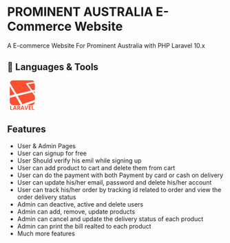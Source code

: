 # PROMINENT AUSTRALIA E-Commerce Website
A E-commerce Website For Prominent Australia with PHP Laravel 10.x
## 🧰 Languages & Tools

<img src="https://github.com/devicons/devicon/blob/master/icons/laravel/laravel-plain-wordmark.svg" title="Laravel" alt="Laravel" width="70" height="70"/>&nbsp;

## Features

- User & Admin Pages
- User can signup for free
- User Should verify his emil while signing up
- User can add product to cart and delete them from cart
- User can do the payment with both Payment by card or cash on delivery
- User can update his/her email, password and delete his/her account
- User can track his/her order by tracking id related to order and view the order delivery status
- Admin can deactive, active and delete users
- Admin can add, remove, update products
- Admin can cancel and update the delivery status of each product
- Admin can print the bill realted to each product
- Much more features

